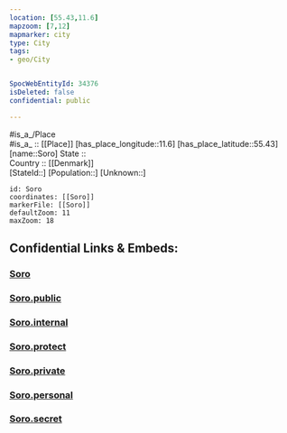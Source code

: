 ```yaml
---
location: [55.43,11.6] 
mapzoom: [7,12] 
mapmarker: city 
type: City
tags:
- geo/City


SpocWebEntityId: 34376
isDeleted: false
confidential: public

---
```

#is_a_/Place  
#is_a_ :: [[Place]] 
[has_place_longitude::11.6] 
[has_place_latitude::55.43] 
[name::Soro] 
State ::  
Country :: [[Denmark]]  
[StateId::] 
[Population::] 
[Unknown::] 


```leaflet
id: Soro
coordinates: [[Soro]] 
markerFile: [[Soro]] 
defaultZoom: 11 
maxZoom: 18
```


## Confidential Links & Embeds: 

### [Soro](/_Standards/Earth/Continent/Europe/Europe~North/Denmark/Regions~Denmark/Sjælland/City/Soro.md) 

### [Soro.public](/_public/Earth/Continent/Europe/Europe~North/Denmark/Regions~Denmark/Sjælland/City/Soro.public.md) 

### [Soro.internal](/_internal/Earth/Continent/Europe/Europe~North/Denmark/Regions~Denmark/Sjælland/City/Soro.internal.md) 

### [Soro.protect](/_protect/Earth/Continent/Europe/Europe~North/Denmark/Regions~Denmark/Sjælland/City/Soro.protect.md) 

### [Soro.private](/_private/Earth/Continent/Europe/Europe~North/Denmark/Regions~Denmark/Sjælland/City/Soro.private.md) 

### [Soro.personal](/_personal/Earth/Continent/Europe/Europe~North/Denmark/Regions~Denmark/Sjælland/City/Soro.personal.md) 

### [Soro.secret](/_secret/Earth/Continent/Europe/Europe~North/Denmark/Regions~Denmark/Sjælland/City/Soro.secret.md)

